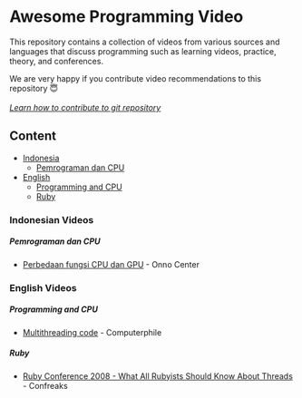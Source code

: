 # Awesome Programming Video

This repository contains a collection of videos from various sources and languages that discuss programming such as learning videos, practice, theory, and conferences.

We are very happy if you contribute video recommendations to this repository 😇 <br><br>
*<a href="https://docs.github.com/en/pull-requests/collaborating-with-pull-requests/proposing-changes-to-your-work-with-pull-requests/creating-a-pull-request#creating-the-pull-request">Learn how to contribute to git repository</a>*

## Content

- [Indonesia](https://github.com/ichsanputr/awesome-programming-video/edit/main/README.md#indonesian-videos)
  - [Pemrograman dan CPU](https://github.com/ichsanputr/awesome-programming-video/edit/main/README.md#pemrograman-dan-cpu)
- [English](https://github.com/ichsanputr/awesome-programming-video/edit/main/README.md#english-videos)
  - [Programming and CPU](https://www.genome.gov/)
  - [Ruby](https://github.com/ichsanputr/awesome-programming-video/edit/main/README.md#ruby)

### Indonesian Videos 

##### Pemrograman dan CPU

  - <a href="https://www.youtube.com/watch?v=QLrsNJgNDGQ">Perbedaan fungsi CPU dan GPU</a> - Onno Center
  
### English Videos

##### Programming and CPU

- [Multithreading code](https://www.youtube.com/watch?v=7ENFeb-J75k&list=WL&index=5) - Computerphile

##### Ruby

  - <a href="https://www.youtube.com/watch?v=fK-N_VxdW7g&list=WL&index=3&t=442s">Ruby Conference 2008 - What All Rubyists Should Know About   Threads</a> - Confreaks

